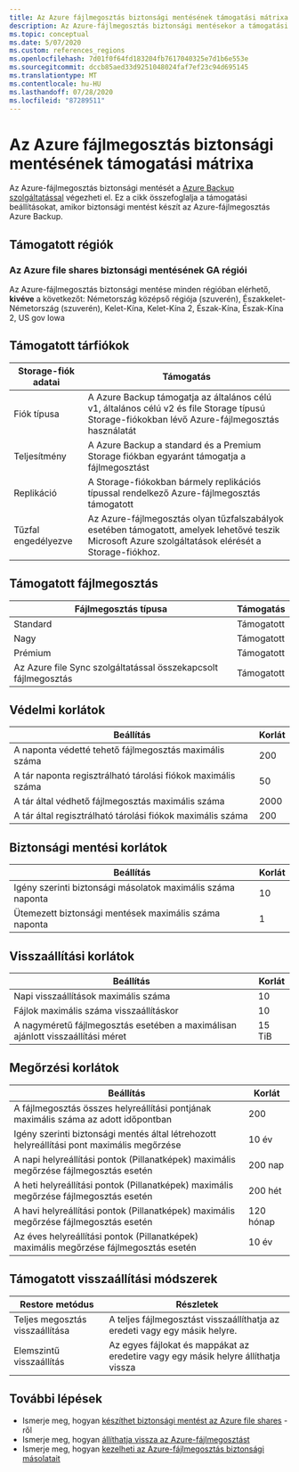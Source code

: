```yaml
---
title: Az Azure fájlmegosztás biztonsági mentésének támogatási mátrixa
description: Az Azure-fájlmegosztás biztonsági mentésekor a támogatási beállítások és korlátozások összegzését tartalmazza.
ms.topic: conceptual
ms.date: 5/07/2020
ms.custom: references_regions
ms.openlocfilehash: 7d01f0f64fd183204fb7617040325e7d1b6e553e
ms.sourcegitcommit: dccb85aed33d9251048024faf7ef23c94d695145
ms.translationtype: MT
ms.contentlocale: hu-HU
ms.lasthandoff: 07/28/2020
ms.locfileid: "87289511"
---
```

# <a name="support-matrix-for-azure-file-share-backup"></a>Az Azure fájlmegosztás biztonsági mentésének támogatási mátrixa

Az Azure-fájlmegosztás biztonsági mentését a [Azure Backup szolgáltatással](./backup-overview.md) végezheti el. Ez a cikk összefoglalja a támogatási beállításokat, amikor biztonsági mentést készít az Azure-fájlmegosztás Azure Backup.

## <a name="supported-regions"></a>Támogatott régiók

### <a name="ga-regions-for-azure-file-shares-backup"></a>Az Azure file shares biztonsági mentésének GA régiói

Az Azure-fájlmegosztás biztonsági mentése minden régióban elérhető, **kivéve** a következőt: Németország középső régiója (szuverén), Északkelet-Németország (szuverén), Kelet-Kína, Kelet-Kína 2, Észak-Kína, Észak-Kína 2, US gov Iowa

## <a name="supported-storage-accounts"></a>Támogatott tárfiókok

| Storage-fiók adatai | Támogatás                                                      |
| ------------------------ | ------------------------------------------------------------ |
| Fiók típusa            | A Azure Backup támogatja az általános célú v1, általános célú v2 és file Storage típusú Storage-fiókokban lévő Azure-fájlmegosztás használatát |
| Teljesítmény              | A Azure Backup a standard és a Premium Storage fiókban egyaránt támogatja a fájlmegosztást |
| Replikáció              | A Storage-fiókokban bármely replikációs típussal rendelkező Azure-fájlmegosztás támogatott |
| Tűzfal engedélyezve         | Az Azure-fájlmegosztás olyan tűzfalszabályok esetében támogatott, amelyek lehetővé teszik Microsoft Azure szolgáltatások elérését a Storage-fiókhoz.|

## <a name="supported-file-shares"></a>Támogatott fájlmegosztás

| Fájlmegosztás típusa                                   | Támogatás   |
| -------------------------------------------------- | --------- |
| Standard                                           | Támogatott |
| Nagy                                              | Támogatott |
| Prémium                                            | Támogatott |
| Az Azure file Sync szolgáltatással összekapcsolt fájlmegosztás | Támogatott |

## <a name="protection-limits"></a>Védelmi korlátok

| Beállítás                                                      | Korlát |
| ------------------------------------------------------------ | ----- |
| A naponta védetté tehető fájlmegosztás maximális száma| 200   |
| A tár naponta regisztrálható tárolási fiókok maximális száma | 50    |
| A tár által védhető fájlmegosztás maximális száma | 2000   |
| A tár által regisztrálható tárolási fiókok maximális száma | 200   |

## <a name="backup-limits"></a>Biztonsági mentési korlátok

| Beállítás                                      | Korlát |
| -------------------------------------------- | ----- |
| Igény szerinti biztonsági másolatok maximális száma naponta | 10   |
| Ütemezett biztonsági mentések maximális száma naponta | 1     |

## <a name="restore-limits"></a>Visszaállítási korlátok

| Beállítás                                                      | Korlát   |
| ------------------------------------------------------------ | ------- |
| Napi visszaállítások maximális száma                           | 10      |
| Fájlok maximális száma visszaállításkor                         | 10      |
| A nagyméretű fájlmegosztás esetében a maximálisan ajánlott visszaállítási méret | 15 TiB |

## <a name="retention-limits"></a>Megőrzési korlátok

| Beállítás                                                      | Korlát    |
| ------------------------------------------------------------ | -------- |
| A fájlmegosztás összes helyreállítási pontjának maximális száma az adott időpontban | 200      |
| Igény szerinti biztonsági mentés által létrehozott helyreállítási pont maximális megőrzése | 10 év |
| A napi helyreállítási pontok (Pillanatképek) maximális megőrzése fájlmegosztás esetén| 200 nap |
| A heti helyreállítási pontok (Pillanatképek) maximális megőrzése fájlmegosztás esetén | 200 hét |
| A havi helyreállítási pontok (Pillanatképek) maximális megőrzése fájlmegosztás esetén | 120 hónap |
| Az éves helyreállítási pontok (Pillanatképek) maximális megőrzése fájlmegosztás esetén | 10 év |

## <a name="supported-restore-methods"></a>Támogatott visszaállítási módszerek

| Restore metódus     | Részletek                                                      |
| ------------------ | ------------------------------------------------------------ |
| Teljes megosztás visszaállítása | A teljes fájlmegosztást visszaállíthatja az eredeti vagy egy másik helyre. |
| Elemszintű visszaállítás | Az egyes fájlokat és mappákat az eredetire vagy egy másik helyre állíthatja vissza |

## <a name="next-steps"></a>További lépések

* Ismerje meg, hogyan [készíthet biztonsági mentést az Azure file shares](backup-afs.md) -ről
* Ismerje meg, hogyan [állíthatja vissza az Azure-fájlmegosztást](restore-afs.md)
* Ismerje meg, hogyan [kezelheti az Azure-fájlmegosztás biztonsági másolatait](manage-afs-backup.md)
